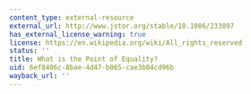 ```yaml
---
content_type: external-resource
external_url: http://www.jstor.org/stable/10.1086/233897
has_external_license_warning: true
license: https://en.wikipedia.org/wiki/All_rights_reserved
status: ''
title: What is the Point of Equality?
uid: 6ef8406c-8bae-4d47-b065-cae3b04cd96b
wayback_url: ''
---
```

